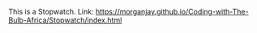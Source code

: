 This is a Stopwatch.
Link: https://morganjay.github.io/Coding-with-The-Bulb-Africa/Stopwatch/index.html

